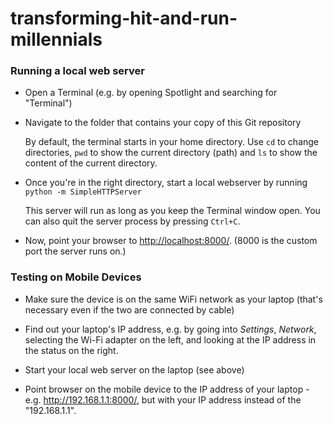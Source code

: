 # transforming-hit-and-run-millennials

### Running a local web server

* Open a Terminal (e.g. by opening Spotlight and searching for "Terminal")

* Navigate to the folder that contains your copy of this Git repository

  By default, the terminal starts in your home directory. Use `cd` to change directories, `pwd` to show the current directory (path) and `ls` to show the content of the current directory.
  
* Once you're in the right directory, start a local webserver by running `python -m SimpleHTTPServer`

  This server will run as long as you keep the Terminal window open. You can also quit the server process by pressing `Ctrl+C`.

* Now, point your browser to [http://localhost:8000/](http://localhost:8000/). (8000 is the custom port the server runs on.)

### Testing on Mobile Devices

* Make sure the device is on the same WiFi network as your laptop (that's necessary even if the two are connected by cable)

* Find out your laptop's IP address, e.g. by going into *Settings*, *Network*, selecting the Wi-Fi adapter on the left, and looking at the IP address in the status on the right.

* Start your local web server on the laptop (see above)

* Point browser on the mobile device to the IP address of your laptop  - e.g. http://192.168.1.1:8000/, but with your IP address instead of the "192.168.1.1".
